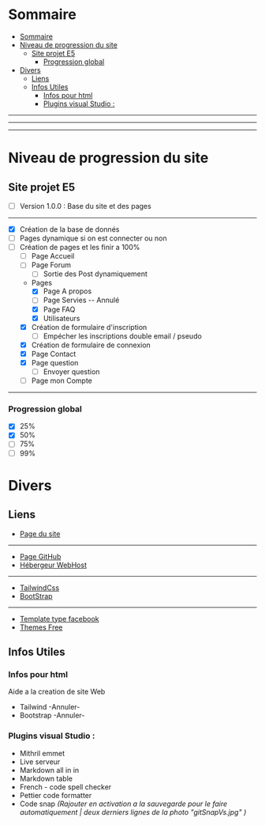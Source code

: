 # Sommaire

- [Sommaire](#sommaire)
- [Niveau de progression du site](#niveau-de-progression-du-site)
  - [Site projet E5](#site-projet-e5)
    - [Progression global](#progression-global)
- [Divers](#divers)
  - [Liens](#liens)
  - [Infos Utiles](#infos-utiles)
    - [Infos pour html](#infos-pour-html)
    - [Plugins visual Studio :](#plugins-visual-studio-)

---

---

---

# Niveau de progression du site

## Site projet E5

- [ ] Version 1.0.0 : Base du site et des pages

---

- [x] Création de la base de donnés
- [ ] Pages dynamique si on est connecter ou non
- [ ] Création de pages et les finir a 100%
  - [ ] Page Accueil
  - [ ] Page Forum
    - [ ] Sortie des Post dynamiquement
  - Pages
    - [x] Page A propos
    - [ ] Page Servies -- Annulé
    - [x] Page FAQ
    - [x] Utilisateurs
  - [x] Création de formulaire d'inscription
    - [ ] Empécher les inscriptions double email / pseudo
  - [x] Création de formulaire de connexion
  - [x] Page Contact
  - [x] Page question
    - [ ] Envoyer question
  - [ ] Page mon Compte

---

### Progression global

- [x] 25%
- [x] 50%
- [ ] 75%
- [ ] 99%

# Divers

## Liens

- [Page du site](https://monportfolio-freyermuthmatys.000webhostapp.com/EpreuveE5-WebApplication/)

---

- [Page GitHub](https://github.com/Mfxof/EpreuveE5-WebApplication)
- [Hébergeur WebHost](https://panel.000webhost.com/)

---

- [TailwindCss](https://tailwindcss.com/docs/installation)
- [BootStrap](https://getbootstrap.com/docs/5.0/getting-started/introduction/)

---

- [Template type facebook](https://online-communities.demos.buddyboss.com/)
- [Themes Free](https://colorlib.com/wp/themes/)

## Infos Utiles

### Infos pour html

Aide a la creation de site Web

- Tailwind -Annuler-
- Bootstrap -Annuler-

### Plugins visual Studio :

- Mithril emmet
- Live serveur
- Markdown all in in
- Markdown table
- French - code spell checker
- Pettier code formatter
- Code snap _(Rajouter en activation a la sauvegarde pour le faire automatiquement | deux derniers lignes de la photo "gitSnapVs.jpg" )_
